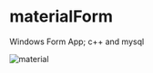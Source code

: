 # materialForm
Windows Form App; c++ and mysql

![material](https://user-images.githubusercontent.com/53236382/130195254-da297c2b-d3e9-4fcf-a0c0-ed9814460472.PNG)
